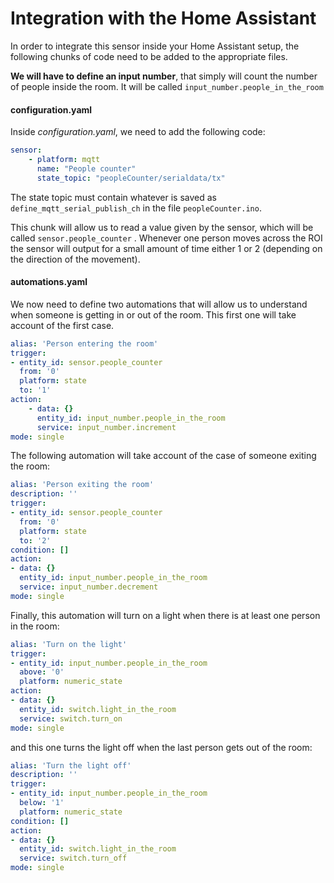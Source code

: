 # Integration with the Home Assistant

In order to integrate this sensor inside your Home Assistant setup, the following chunks of code need to be added to the appropriate files.

**We will have to define an input number**, that simply will count the number of people inside the room. It will be called `input_number.people_in_the_room`



#### configuration.yaml

Inside *configuration.yaml*, we need to add the following code:

```yaml
sensor:
	- platform: mqtt
      name: "People counter"
      state_topic: "peopleCounter/serialdata/tx"
```

The state topic must contain whatever is saved as `define_mqtt_serial_publish_ch` in the file `peopleCounter.ino`.

This chunk will allow us to read a value given by the sensor, which will be called `sensor.people_counter` . Whenever one person moves across the ROI the sensor will output for a small amount of time either 1 or 2 (depending on the direction of the movement). 



#### automations.yaml

We now need to define two automations that will allow us to understand when someone is getting in or out of the room. This first one will take account of the first case.

```yaml
alias: 'Person entering the room'
trigger:
- entity_id: sensor.people_counter
  from: '0'
  platform: state
  to: '1'
action:
    - data: {}
      entity_id: input_number.people_in_the_room
      service: input_number.increment
mode: single

```

The following automation will take account of the case of someone exiting the room:

```yaml
alias: 'Person exiting the room'
description: ''
trigger:
- entity_id: sensor.people_counter
  from: '0'
  platform: state
  to: '2'
condition: []
action:
- data: {}
  entity_id: input_number.people_in_the_room
  service: input_number.decrement
mode: single

```



Finally, this automation will turn on a light when there is at least one person in the room:

```yaml
alias: 'Turn on the light'
trigger:
- entity_id: input_number.people_in_the_room
  above: '0'
  platform: numeric_state
action:
- data: {}
  entity_id: switch.light_in_the_room
  service: switch.turn_on
mode: single
```

and this one turns the light off when the last person gets out of the room:

```yaml
alias: 'Turn the light off'
description: ''
trigger:
- entity_id: input_number.people_in_the_room
  below: '1'
  platform: numeric_state
condition: []
action:
- data: {}
  entity_id: switch.light_in_the_room
  service: switch.turn_off
mode: single

```

